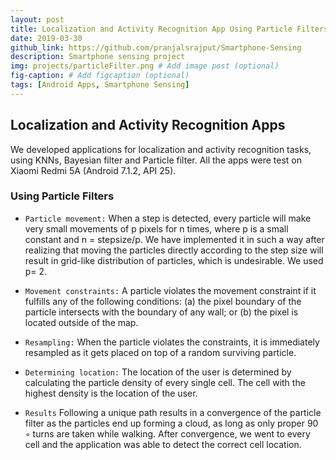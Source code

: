 ```yaml
---
layout: post
title: Localization and Activity Recognition App Using Particle Filters
date: 2019-03-30
github_link: https://github.com/pranjalsrajput/Smartphone-Sensing
description: Smartphone sensing project
img: projects/particleFilter.png # Add image post (optional)
fig-caption: # Add figcaption (optional)
tags: [Android Apps, Smartphone Sensing]
---
```


## Localization and Activity Recognition Apps
We developed applications for localization and activity recognition tasks, using KNNs, Bayesian filter and Particle filter. All the apps were test on Xiaomi Redmi 5A (Android 7.1.2, API 25).

### Using Particle Filters

* `Particle movement:` When a step is detected, every particle will make very small movements of p pixels for n times, where p is a small constant and n = stepsize/p. We have implemented it in such a way after realizing that moving the particles directly according to the step size will result in grid-like distribution of particles, which is undesirable. We used p= 2.

* `Movement constraints:` A particle violates the movement constraint if it fulfills any of the following conditions: (a) the pixel boundary of the particle intersects with the boundary of any wall; or (b) the pixel is located outside of the map.

* `Resampling:` When the particle violates the constraints, it is immediately resampled as it gets placed on top of a random surviving particle.

* `Determining location:` The location of the user is determined by calculating the particle density of every single cell. The cell with the highest density is the location of the user.

* `Results`
Following a unique path results in a convergence of the particle filter as the particles end up forming a cloud, as long as only proper 90 ◦ turns are taken while walking. After convergence, we went to every cell and the application was able to detect the correct cell location.

